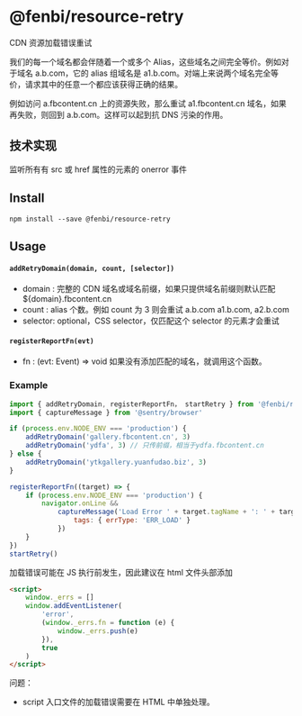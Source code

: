 # @fenbi/resource-retry

CDN 资源加载错误重试

我们的每一个域名都会伴随着一个或多个 Alias，这些域名之间完全等价。例如对于域名 a.b.com，它的 alias 组域名是 a1.b.com。对端上来说两个域名完全等价，请求其中的任意一个都应该获得正确的结果。

例如访问 a.fbcontent.cn 上的资源失败，那么重试 a1.fbcontent.cn 域名，如果再失败，则回到 a.b.com。这样可以起到抗 DNS 污染的作用。

## 技术实现

监听所有有 src 或 href 属性的元素的 onerror 事件

## Install

```
npm install --save @fenbi/resource-retry
```

## Usage

#### `addRetryDomain(domain, count, [selector])`

-   domain : 完整的 CDN 域名或域名前缀，如果只提供域名前缀则默认匹配${domain}.fbcontent.cn
-   count : alias 个数。例如 count 为 3 则会重试 a.b.com a1.b.com, a2.b.com
-   selector: optional，CSS selector，仅匹配这个 selector 的元素才会重试

#### `registerReportFn(evt)`

-   fn : (evt: Event) => void
    如果没有添加匹配的域名，就调用这个函数。

### Example

```javascript
import { addRetryDomain, registerReportFn， startRetry } from '@fenbi/resource-retry'
import { captureMessage } from '@sentry/browser'

if (process.env.NODE_ENV === 'production') {
    addRetryDomain('gallery.fbcontent.cn', 3)
    addRetryDomain('ydfa', 3) // 只传前缀，相当于ydfa.fbcontent.cn
} else {
    addRetryDomain('ytkgallery.yuanfudao.biz', 3)
}

registerReportFn((target) => {
    if (process.env.NODE_ENV === 'production') {
        navigator.onLine &&
            captureMessage('Load Error ' + target.tagName + ': ' + target.src || target.href, {
                tags: { errType: 'ERR_LOAD' }
            })
    }
})
startRetry()

```

加载错误可能在 JS 执行前发生，因此建议在 html 文件头部添加

```html
<script>
    window._errs = []
    window.addEventListener(
        'error',
        (window._errs.fn = function (e) {
            window._errs.push(e)
        }),
        true
    )
</script>
```

问题：

-   script 入口文件的加载错误需要在 HTML 中单独处理。
